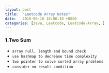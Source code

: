 ```yaml
---
layout: post
title:  "Leetcode Array Notes"
date:   2019-06-10 18:00:10 +0800
categories: [Java, Leetcode, Leetcode-Array, ]
---
```


### **1.Two Sum**
- `array null, length and bound check`
- `use hashmap to decrease time complexity`
- `two pointer to solve sorted array problems`
- `consider no result condition`


